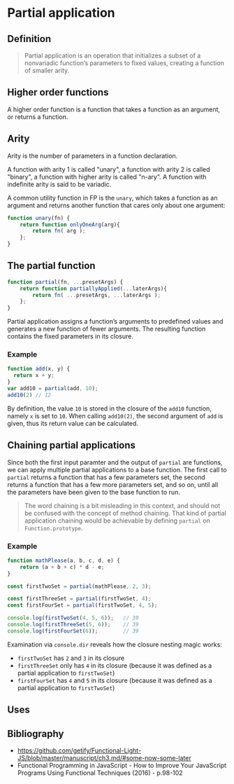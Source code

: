 # Partial application

## Definition
> Partial application is an operation that initializes a subset of a nonvariadic function’s parameters to fixed values, creating a function of smaller arity.

## Higher order functions
A higher order function is a function that takes a function as an argument, or returns a function.

## Arity
Arity is the number of parameters in a function declaration.

A function with arity 1 is called "unary", a function with arity 2 is called "binary", a function with higher arity is called "n-ary". A function with indefinite arity is said to be variadic.

A common utility function in FP is the `unary`, which takes a function as an argument and returns another function that cares only about one argument:
```js
function unary(fn) {
    return function onlyOneArg(arg){
        return fn( arg );
    };
}
```

## The partial function
```js
function partial(fn, ...presetArgs) {
    return function partiallyApplied(...laterArgs){
        return fn( ...presetArgs, ...laterArgs );
    };
}
```
Partial application assigns a function’s arguments to predefined values and generates a new function of fewer arguments. The resulting function contains the fixed parameters in its closure.

### Example
```js
function add(x, y) {
  return x + y;
}
var add10 = partial(add, 10);
add10(2) // 12
```
By definition, the value `10` is stored in the closure of the `add10` function, namely `x` is set to `10`. When calling `add10(2)`, the second argument of `add` is given, thus its return value can be calculated.

## Chaining partial applications
Since both the first input paramter and the output of `partial` are functions, we can apply multiple partial applications to a base function. The first call to `partial` returns a function that has a few parameters set, the second returns a function that has a few more parameters set, and so on, until all the parameters have been given to the base function to run.

> The word chaining is a bit misleading in this context, and should not be confused with the concept of method chaining. That kind of partial application chaining would be achievable by defining `partial` on `Function.prototype`.

### Example
```js
function mathPlease(a, b, c, d, e) {
	return (a + b + c) * d - e;
}

const firstTwoSet = partial(mathPlease, 2, 3);

const firstThreeSet = partial(firstTwoSet, 4);
const firstFourSet = partial(firstTwoSet, 4, 5);

console.log(firstTwoSet(4, 5, 6));   // 39
console.log(firstThreeSet(5, 6));    // 39
console.log(firstFourSet(6));        // 39
```
Examination via `console.dir` reveals how the closure nesting magic works:
- `firstTwoSet` has `2` and `3` in its closure
- `firstThreeSet` only has `4` in its closure (because it was defined as a partial application to `firstTwoSet`)
- `firstFourSet` has `4` and `5` in its closure (because it was defined as a partial application to `firstTwoSet`)

## Uses


## Bibliography
+ https://github.com/getify/Functional-Light-JS/blob/master/manuscript/ch3.md/#some-now-some-later
+ Functional Programming in JavaScript - How to Improve Your JavaScript Programs Using Functional Techniques (2016) - p.98-102
